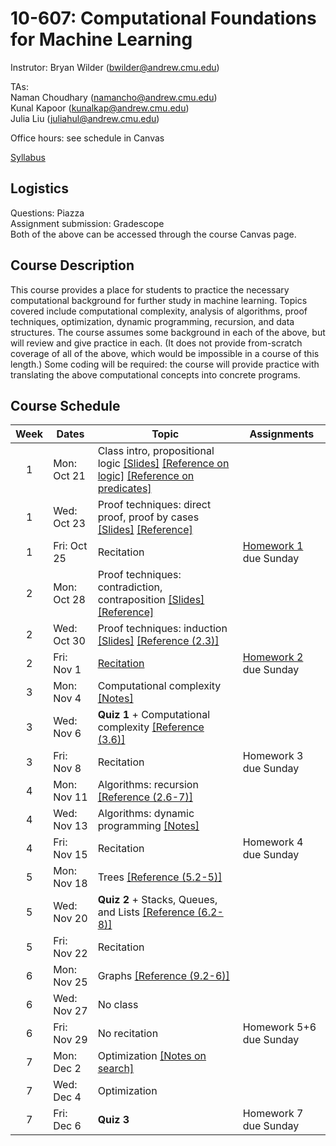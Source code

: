 # 10-607: Computational Foundations for Machine Learning

Instrutor: Bryan Wilder (bwilder@andrew.cmu.edu)

TAs:\
Naman Choudhary (namancho@andrew.cmu.edu)\
Kunal Kapoor (kunalkap@andrew.cmu.edu)\
Julia Liu (juliahul@andrew.cmu.edu)

Office hours: see schedule in Canvas

[Syllabus](files/syllabus_10607.pdf)

## Logistics

Questions: Piazza\
Assignment submission: Gradescope\
Both of the above can be accessed through the course Canvas page.

## Course Description

This course provides a place for students to practice the necessary computational background for further study in machine learning. Topics covered include computational complexity, analysis of algorithms, proof techniques, optimization, dynamic programming, recursion, and data structures. The course assumes some background in each of the above, but will review and give practice in each. (It does not provide from-scratch coverage of all of the above, which would be impossible in a course of this length.) Some coding will be required: the course will provide practice with translating the above computational concepts into concrete programs.

## Course Schedule

| Week | Dates       | Topic                                               | Assignments                              |
|:----:|-------------|-----------------------------------------------------|--------------------------------------------------------------------------------------------------------------------------------------------------------------------------------|
| 1    | Mon: Oct 21  | Class intro, propositional logic [[Slides]](files/lecture_1.pptx) [[Reference on logic]](http://infolab.stanford.edu/~ullman/focs/ch12.pdf) [[Reference on predicates]](http://infolab.stanford.edu/~ullman/focs/ch14.pdf)||
| 1    | Wed: Oct 23  | Proof techniques: direct proof, proof by cases [[Slides]](files/lecture_2.pptx) [[Reference]](https://discrete.openmathbooks.org/dmoi3/sec_logic-proofs.html) ||
| 1    | Fri: Oct 25  | Recitation|[Homework 1](files/F24_10607_HW1_Template.pdf) due Sunday|
| 2    | Mon: Oct 28  | Proof techniques: contradiction, contraposition [[Slides]](files/lecture_3.pptx) [[Reference]](https://discrete.openmathbooks.org/dmoi3/sec_logic-proofs.html) ||
| 2    | Wed: Oct 30  | Proof techniques: induction [[Slides]](files/lecture_4.pptx) [[Reference (2.3)]](http://infolab.stanford.edu/~ullman/focs/ch02.pdf) |||
| 2    | Fri: Nov 1  | [Recitation](files/Recitation_1Nov.pdf) |[Homework 2](F24_10607_HW2_Template.pdf) due Sunday|
| 3    | Mon: Nov 4  | Computational complexity [[Notes]](files/notes_complexity.pdf)||
| 3    | Wed: Nov 6  | __Quiz 1__ + Computational complexity [[Reference (3.6)]](http://infolab.stanford.edu/~ullman/focs/ch03.pdf)| |
| 3    | Fri: Nov 8  | Recitation| Homework 3 due Sunday|
| 4    | Mon: Nov 11  | Algorithms: recursion [[Reference (2.6-7)]](http://infolab.stanford.edu/~ullman/focs/ch02.pdf)||
| 4    | Wed: Nov 13  | Algorithms: dynamic programming [[Notes]](files/notes_dp.pdf)||
| 4    | Fri: Nov 15  | Recitation|Homework 4 due Sunday|
| 5    | Mon: Nov 18  | Trees [[Reference (5.2-5)]](http://infolab.stanford.edu/~ullman/focs/ch05.pdf )||
| 5    | Wed: Nov 20  | __Quiz 2__ + Stacks, Queues, and Lists [[Reference (6.2-8)]](http://infolab.stanford.edu/~ullman/focs/ch06.pdf) ||
| 5    | Fri: Nov 22  | Recitation||
| 6    | Mon: Nov 25  |Graphs [[Reference (9.2-6)]](http://infolab.stanford.edu/~ullman/focs/ch09.pdf )  ||
| 6    | Wed: Nov 27 | No class||
| 6    | Fri: Nov 29  | No recitation|Homework 5+6 due Sunday|
| 7    | Mon: Dec 2  | Optimization  [[Notes on search]](files/notes_search.pdf)   ||
| 7    | Wed: Dec 4  | Optimization   ||
| 7    | Fri: Dec 6  | __Quiz 3__ |Homework 7  due Sunday|
